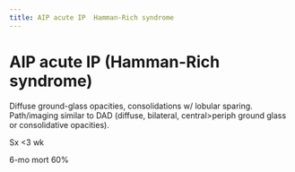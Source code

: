 ```yaml
---
title: AIP acute IP  Hamman-Rich syndrome 
---
```

# AIP acute IP (Hamman-Rich syndrome)


Diffuse ground-glass opacities, consolidations w/ lobular sparing. Path/imaging similar to DAD (diffuse, bilateral, central>periph ground glass or consolidative opacities).

Sx <3 wk

6-mo mort 60%
